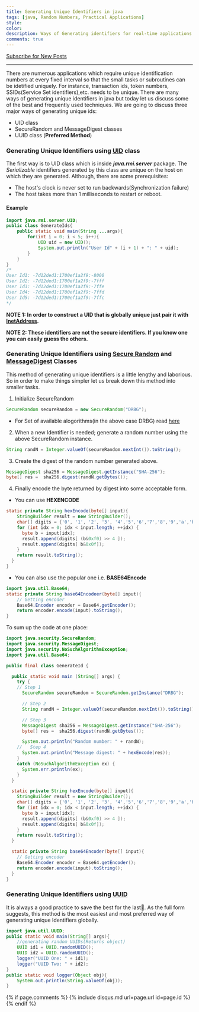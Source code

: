```yaml
---
title: Generating Unique Identifiers in java
tags: [java, Random Numbers, Practical Applications]
style:
color:
description: Ways of Generating identifiers for real-time applications and usages
comments: true
---
```


<a class="text-center" href="https://feedburner.google.com/fb/a/mailverify?uri=Mandy8055&amp;loc=en_US" onclick="window.open(this.href, 'subscribe',
    'left=20,top=20,width=500,height=500,toolbar=1,resizable=0'); return false;">Subscribe for New Posts</a>

---

There are numerous applications which require unique identification numbers at every fixed interval so that the small tasks or subroutines can be idetified uniquely. For instance, transaction ids, token numbers, SSIDs(Service Set identifiers),etc. needs to be unique. There are many ways of generating unique identifiers in java but today let us discuss some of the best and frequently used techniques.
We are going to discuss three major ways of generating unique ids:
- UID class
- SecureRandom and MessageDigest classes
- UUID class (**Preferred Method**)

### Generating Unique Identifiers using [UID](https://docs.oracle.com/javase/10/docs/api/java/rmi/server/UID.html) class

The first way is to UID class which is inside **_java.rmi.server_** package. The _Serializable_ identifiers generated by this class are unique on the host on which they are generated. Although, there are some prerequisites:
-   The host's clock is never set to run backwards(Synchronization failure)
-   The host takes more than 1 milliseconds to restart or reboot.

#### Example
```java
import java.rmi.server.UID;
public class GenerateIds{
    public static void main(String ...args){
        for(int i = 0; i < 5; i++){
            UID uid = new UID();
            System.out.println("User Id" + (i + 1) + ": " + uid);
        }
    }
}
/*
User Id1: -7d12ded1:1700ef1a2f9:-8000
User Id2: -7d12ded1:1700ef1a2f9:-7fff
User Id3: -7d12ded1:1700ef1a2f9:-7ffe
User Id4: -7d12ded1:1700ef1a2f9:-7ffd
User Id5: -7d12ded1:1700ef1a2f9:-7ffc
*/
```

**NOTE 1: In order to construct a UID that is globally unique just pair it with [InetAddress](https://docs.oracle.com/javase/10/docs/api/java/net/InetAddress.html).**

**NOTE 2: These identifiers are not the secure identifiers. If you know one you can easily guess the others.**

### Generating Unique Identifiers using [Secure Random](https://docs.oracle.com/javase/10/docs/api/java/security/SecureRandom.html) and [MessageDigest](https://docs.oracle.com/javase/10/docs/api/java/security/MessageDigest.html) Classes

This method of generating unique identifiers is a little lengthy and laborious. So in order to make things simpler let us break down this method into smaller tasks.

1. Initialize SecureRandom
```java
SecureRandom secureRandom = new SecureRandom("DRBG");
```
- For Set of available alogorithms(in the above case DRBG) read [here](https://docs.oracle.com/javase/10/docs/specs/security/standard-names.html#securerandom-number-generation-algorithms) 
2. When a new Identifier is needed; generate a random number using the above SecureRandom instance.
```java
String randN = Integer.valueOf(secureRandom.nextInt()).toString();
```
3. Create the digest of the random number generated above.
```java
MessageDigest sha256 = MessageDigest.getInstance("SHA-256");
byte[] res =  sha256.digest(randN.getBytes());
```
4. Finally encode the byte returned by digest into some acceptable form.
- You can use **HEXENCODE**
```java
static private String hexEncode(byte[] input){
    StringBuilder result = new StringBuilder();
    char[] digits = {'0', '1', '2', '3', '4','5','6','7','8','9','a','b','c','d','e','f'};
    for (int idx = 0; idx < input.length; ++idx) {
      byte b = input[idx];
      result.append(digits[ (b&0xf0) >> 4 ]);
      result.append(digits[ b&0x0f]);
    }
    return result.toString();
  }
}
```
- You can also use the popular one i.e. **BASE64Encode**
```java
import java.util.Base64;
static private String base64Encodeer(byte[] input){
    // Getting encoder  
    Base64.Encoder encoder = Base64.getEncoder();
    return encoder.encode(input).toString(); 
}
```

To sum up the code at one place:

```java
import java.security.SecureRandom;
import java.security.MessageDigest;
import java.security.NoSuchAlgorithmException;
import java.util.Base64;

public final class GenerateId {

  public static void main (String[] args) {
    try {
    // Step 1
      SecureRandom secureRandom = SecureRandom.getInstance("DRBG");

      // Step 2
      String randN = Integer.valueOf(secureRandom.nextInt()).toString();

      // Step 3
      MessageDigest sha256 = MessageDigest.getInstance("SHA-256");
      byte[] res =  sha256.digest(randN.getBytes());

      System.out.println("Random number: " + randN);
    //   Step 4
      System.out.println("Message digest: " + hexEncode(res));
    }
    catch (NoSuchAlgorithmException ex) {
      System.err.println(ex);
    }
  }

  static private String hexEncode(byte[] input){
    StringBuilder result = new StringBuilder();
    char[] digits = {'0', '1', '2', '3', '4','5','6','7','8','9','a','b','c','d','e','f'};
    for (int idx = 0; idx < input.length; ++idx) {
      byte b = input[idx];
      result.append(digits[ (b&0xf0) >> 4 ]);
      result.append(digits[ b&0x0f]);
    }
    return result.toString();
  }

  static private String base64Encoder(byte[] input){
    // Getting encoder  
    Base64.Encoder encoder = Base64.getEncoder();
    return encoder.encode(input).toString(); 
  }
} 
```

### Generating Unique Identifiers using [UUID](https://docs.oracle.com/javase/10/docs/api/java/util/UUID.html)

It is always a good practice to save the best for the last:jack_o_lantern:. As the full form suggests, this method is the most easiest and most preferred way of generating unique Identifiers globally.

```java
import java.util.UUID;
public static void main(String[] args){
    //generating random UUIDs(Returns object)
    UUID id1 = UUID.randomUUID();
    UUID id2 = UUID.randomUUID();
    logger("UUID One: " + id1);
    logger("UUID Two: " + id2);
}
public static void logger(Object obj){
    System.out.println(String.valueOf(obj));
}
```

{% if page.comments %} {% include disqus.md url=page.url id=page.id %} {% endif %}
